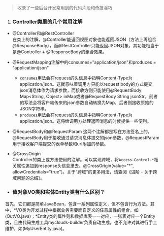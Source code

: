 > 收录了一些后台开发常用到的代码片段和奇技淫巧  

1. ### Controller类里的几个常用注解  
  - @Controller和@RestController  
  在类上的注解，@Controller能返回视图对象也能返回JSON（方法上再组合@ResponseBody），而@RestController只能返回JSON对象，其功能相当于是@Controller + @ResponseBody的组合效果。
 - @RequestMapping注解中的consumes="application/json"和produces = "application/json"  
    - `consumes`用法会在request的头信息中指明Content-Type为application/json。这就意味着调用方只能以request body的方式提交json消息体作为请求参数，而接收方则只能使用@RequestBody Map<String, Object> inMap或者@RequestBody String jsonStr，前者的写法会将客户端传来的json参数自动转换为Map，后者则接收原始的JSON字符串。
	- `produces`用法会在request的头信息中指明Content-Type为application/json。这将给调用方处理返回消息的时候提供一些便利。
  - @RequestBody和@RequestParam
  这两个注解都是写在方法签名上的，@RequestBody用于接收通过请求消息体提交的json参数，@RequestParam用于接收客户端提交的表单参数和url附加的参数。
  - @CrossOrigin  
  Controller的类上或方法使用的注解。可以实现跨域，将`Access-Control-*`相关属性追加到response头信息里去。@CrossOrigin(value="*", allowCredentials="true")。关于“跨域”的更多用法，请查阅《进阶 - 关于跨域问题的总结》。

- ### 值对象VO类和实体Entity类有什么区别？  
首先，它们都是简单JavaBean，包含一系列属性定义，但不包含行为方法。其中，*VO类为开发过程中根据业务需要而自定义的任意属性的组合，如(OutVO.java)；*Entity类的属性则和数据库表一一对应，一张表对应一个Entity类，且由代码生成工具myclouds-builder负责自动生成，也不允许对其进行手工维护，如(MyUserEntity.java)。